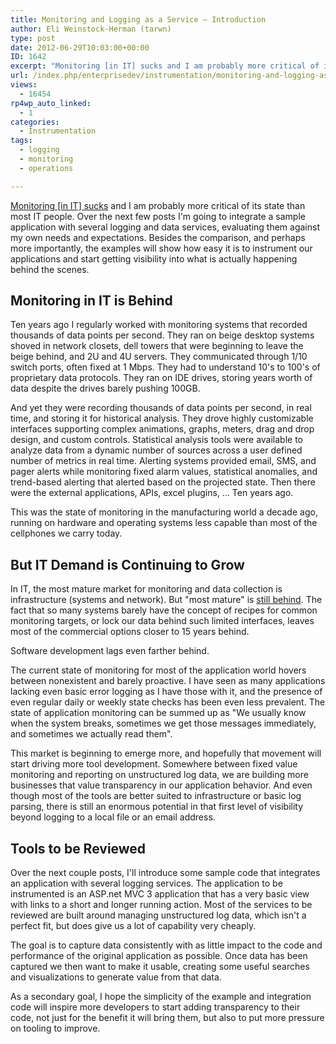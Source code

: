 ```yaml
---
title: Monitoring and Logging as a Service – Introduction
author: Eli Weinstock-Herman (tarwn)
type: post
date: 2012-06-29T10:03:00+00:00
ID: 1642
excerpt: "Monitoring [in IT] sucks and I am probably more critical of its state than most IT people. Over the next few posts I'm going to integrate a sample application with several logging and data services, evaluating them against my own needs and expectations. Besides the comparison, and perhaps more importantly, the examples will show how easy it is to instrument our applications and start getting visibility into what is actually happening behind the scenes."
url: /index.php/enterprisedev/instrumentation/monitoring-and-logging-as-a-service/
views:
  - 16454
rp4wp_auto_linked:
  - 1
categories:
  - Instrumentation
tags:
  - logging
  - monitoring
  - operations

---
```

[Monitoring [in IT] sucks][1] and I am probably more critical of its state than most IT people. Over the next few posts I'm going to integrate a sample application with several logging and data services, evaluating them against my own needs and expectations. Besides the comparison, and perhaps more importantly, the examples will show how easy it is to instrument our applications and start getting visibility into what is actually happening behind the scenes.

## Monitoring in IT is Behind

Ten years ago I regularly worked with monitoring systems that recorded thousands of data points per second. They ran on beige desktop systems shoved in network closets, dell towers that were beginning to leave the beige behind, and 2U and 4U servers. They communicated through 1/10 switch ports, often fixed at 1 Mbps. They had to understand 10's to 100's of proprietary data protocols. They ran on IDE drives, storing years worth of data despite the drives barely pushing 100GB.

And yet they were recording thousands of data points per second, in real time, and storing it for historical analysis. They drove highly customizable interfaces supporting complex animations, graphs, meters, drag and drop design, and custom controls. Statistical analysis tools were available to analyze data from a dynamic number of sources across a user defined number of metrics in real time. Alerting systems provided email, SMS, and pager alerts while monitoring fixed alarm values, statistical anomalies, and trend-based alerting that alerted based on the projected state. Then there were the external applications, APIs, excel plugins, ... Ten years ago.

This was the state of monitoring in the manufacturing world a decade ago, running on hardware and operating systems less capable than most of the cellphones we carry today. 

## But IT Demand is Continuing to Grow

In IT, the most mature market for monitoring and data collection is infrastructure (systems and network). But "most mature" is [still behind][1]. The fact that so many systems barely have the concept of recipes for common monitoring targets, or lock our data behind such limited interfaces, leaves most of the commercial options closer to 15 years behind. 

Software development lags even farther behind. 

The current state of monitoring for most of the application world hovers between nonexistent and barely proactive. I have seen as many applications lacking even basic error logging as I have those with it, and the presence of even regular daily or weekly state checks has been even less prevalent. The state of application monitoring can be summed up as "We usually know when the system breaks, sometimes we get those messages immediately, and sometimes we actually read them". 

This market is beginning to emerge more, and hopefully that movement will start driving more tool development. Somewhere between fixed value monitoring and reporting on unstructured log data, we are building more businesses that value transparency in our application behavior. And even though most of the tools are better suited to infrastructure or basic log parsing, there is still an enormous potential in that first level of visibility beyond logging to a local file or an email address.

## Tools to be Reviewed

Over the next couple posts, I'll introduce some sample code that integrates an application with several logging services. The application to be instrumented is an ASP.net MVC 3 application that has a very basic view with links to a short and longer running action. Most of the services to be reviewed are built around managing unstructured log data, which isn't a perfect fit, but does give us a lot of capability very cheaply.

The goal is to capture data consistently with as little impact to the code and performance of the original application as possible. Once data has been captured we then want to make it usable, creating some useful searches and visualizations to generate value from that data. 

As a secondary goal, I hope the simplicity of the example and integration code will inspire more developers to start adding transparency to their code, not just for the benefit it will bring them, but also to put more pressure on tooling to improve.

 [1]: http://lusislog.blogspot.com/2011/06/why-monitoring-sucks.html "Why Monitoring Sucks"